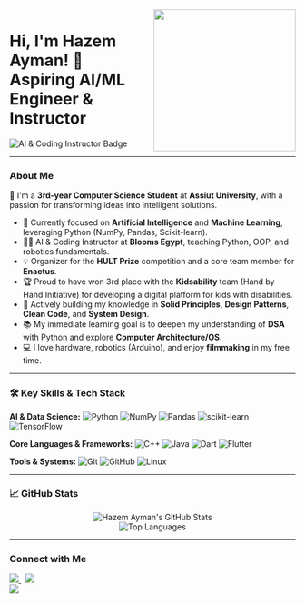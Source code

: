 <img width="250" align="right" src="https://media.giphy.com/media/v1.Y2lkPTc5MGI3NjExMWEzNmZndHF3OWt4Nm1mZ2NnOG51aG03d3M1M3E2d2w4YnpveHR4NyZlcD12MV9pbnRlcm5hbF9naWZfYnlfaWQmY3Q9Zw/L2gLw1Kj5T5k9h70jQ/giphy.gif">

# Hi, I'm Hazem Ayman! 🤖 Aspiring AI/ML Engineer & Instructor

<p align="left">
    <img src="https://img.shields.io/badge/CS%20Student%20@%20Assiut%20University%20%7C%20AI%20&%20Coding%20Instructor-f75c7e?style=for-the-badge&logo=python&logoColor=white" alt="AI & Coding Instructor Badge">
</p>

---

### About Me

👋 I'm a **3rd-year Computer Science Student** at **Assiut University**, with a passion for transforming ideas into intelligent solutions.

- 🧠 Currently focused on **Artificial Intelligence** and **Machine Learning**, leveraging Python (NumPy, Pandas, Scikit-learn).
- 👨‍🏫 AI & Coding Instructor at **Blooms Egypt**, teaching Python, OOP, and robotics fundamentals.
- 💡 Organizer for the **HULT Prize** competition and a core team member for **Enactus**.
- 🏆 Proud to have won 3rd place with the **Kidsability** team (Hand by Hand Initiative) for developing a digital platform for kids with disabilities.
- 🌱 Actively building my knowledge in **Solid Principles**, **Design Patterns**, **Clean Code**, and **System Design**.
- 📚 My immediate learning goal is to deepen my understanding of **DSA** with Python and explore **Computer Architecture/OS**.
- 💻 I love hardware, robotics (Arduino), and enjoy **filmmaking** in my free time.

---

### 🛠 Key Skills & Tech Stack

**AI & Data Science:**
![Python](https://img.shields.io/badge/Python-3776AB?style=for-the-badge&logo=python&logoColor=white)
![NumPy](https://img.shields.io/badge/NumPy-013243?style=for-the-badge&logo=numpy&logoColor=white)
![Pandas](https://img.shields.io/badge/Pandas-150458?style=for-the-badge&logo=pandas&logoColor=white)
![scikit-learn](https://img.shields.io/badge/scikit--learn-F7931E?style=for-the-badge&logo=scikit-learn&logoColor=white)
![TensorFlow](https://img.shields.io/badge/TensorFlow-FF6F00?style=for-the-badge&logo=tensorflow&logoColor=white)

**Core Languages & Frameworks:**
![C++](https://img.shields.io/badge/C%2B%2B-00599C?style=for-the-badge&logo=c%2B%2B&logoColor=white)
![Java](https://img.shields.io/badge/Java-007396?style=for-the-badge&logo=java&logoColor=white)
![Dart](https://img.shields.io/badge/Dart-0175C2?style=for-the-badge&logo=dart&logoColor=white)
![Flutter](https://img.shields.io/badge/Flutter-02569B?style=for-the-badge&logo=flutter&logoColor=white)

**Tools & Systems:**
![Git](https://img.shields.io/badge/Git-F05032?style=for-the-badge&logo=git&logoColor=white)
![GitHub](https://img.shields.io/badge/GitHub-181717?style=for-the-badge&logo=github&logoColor=white)
![Linux](https://img.shields.io/badge/Linux-FCC624?style=for-the-badge&logo=linux&logoColor=black)

---

### 📈 GitHub Stats

<p align="center">
  <img src="https://github-readme-stats.vercel.app/api?username=hazemayman&show_icons=true&theme=onedark&hide_border=true&count_private=true" alt="Hazem Ayman's GitHub Stats"/>
  <br/>
  <img src="https://github-readme-stats.vercel.app/api/top-langs/?username=hazemayman&layout=compact&langs_count=6&theme=onedark&hide_border=true" alt="Top Languages"/>
</p>

---

### Connect with Me

<a href="https://linkedin.com/in/hazemaymanhs" target="_blank">
    <img src="https://img.shields.io/badge/LinkedIn-0077B5?style=for-the-badge&logo=linkedin&logoColor=white"/>
</a>
&nbsp;
<a href="https://facebook.com/HAJ4589KSA" target="_blank">
    <img src="https://img.shields.io/badge/Facebook-1877F2?style=for-the-badge&logo=facebook&logoColor=white"/>
</a>

<br/>

<a href="https://komarev.com/ghpvc/?username=hazemayman&style=for-the-badge">
    <img src="https://komarev.com/ghpvc/?username=hazemayman&style=for-the-badge">
</a>
